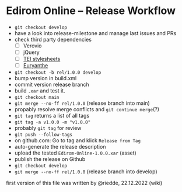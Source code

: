 # Edirom Online – Release Workflow

- `git checkout develop`
- have a look into release-milestone and manage last issues and PRs
- check third party dependencies
  - [ ] Verovio
  - [ ] jQuery
  - [ ] [TEI stylesheets](https://github.com/Edirom/Edirom-Online-Backend/blob/c27ad19c93828e348250e37b7531c202ac10e460/build.xml#L22)
  - [ ] [Euryanthe](https://github.com/Edirom/Edirom-Online-Frontend/blob/a79c49c85e2173f84cc5426a035a42450142fa89/build.xml#L26)
- `git checkout -b rel/1.0.0 develop`
- bump version in build.xml
- commit version release branch
- build `.xar` and test it.
- `git checkout main`
- `git merge --no-ff rel/1.0.0` (release branch into main)
- propably resolve merge conflicts and `git continue merge`(?)
- `git tag` returns a list of all tags
- `git tag -a v1.0.0 -m "v1.0.0"`
- probably `git tag` for review
- `git push --follow-tags`
- on github.com: Go to tag and klick `Release from Tag`
- auto-generate the release description
- upload the tested `Edirom-Online-1.0.0.xar` (asset)
- publish the release on Github
- `git checkout develop`
- `git merge --no-ff rel/1.0.0` (release branch into develop)

first version of this file was written by @riedde, 22.12.2022 (wiki)
